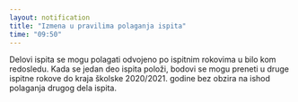 ```yaml
---
layout: notification
title: "Izmena u pravilima polaganja ispita"
time: "09:50"
---
```


Delovi ispita se mogu polagati odvojeno po ispitnim rokovima u bilo kom redosledu. Kada se jedan deo ispita položi, bodovi se mogu preneti u druge ispitne rokove do kraja školske 2020/2021. godine bez obzira na ishod polaganja drugog dela ispita.